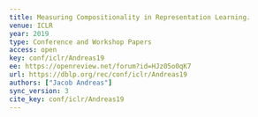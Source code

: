 ```yaml
---
title: Measuring Compositionality in Representation Learning.
venue: ICLR
year: 2019
type: Conference and Workshop Papers
access: open
key: conf/iclr/Andreas19
ee: https://openreview.net/forum?id=HJz05o0qK7
url: https://dblp.org/rec/conf/iclr/Andreas19
authors: ["Jacob Andreas"]
sync_version: 3
cite_key: conf/iclr/Andreas19
---
```



